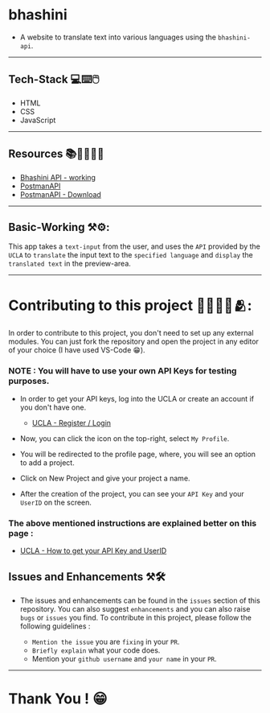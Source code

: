 # bhashini
- A website to translate text into various languages using the `bhashini-api`.


----

## Tech-Stack 💻⌨️🖱️
-   HTML
-   CSS
-   JavaScript

----

## Resources 📚📗📕📘📖
  - [Bhashini API - working](https://bhashini.gitbook.io/bhashini-apis/)
  - [PostmanAPI](https://www.postman.com/)
  - [PostmanAPI - Download](https://www.postman.com/downloads/)

----

## Basic-Working ⚒⚙:
  This app takes a `text-input` from the user, and uses the `API` provided by the `UCLA` to `translate` the input text to the `specified language` and `display` the `translated text` in the preview-area.

----

# Contributing to this project 💁💁‍♀️🤩🫂:
  In order to contribute to this project, you don't need to set up any external modules. You can just fork the repository and open the project in any editor of your choice (I have used VS-Code 😁).
  ### NOTE : You will have to use your own API Keys for testing purposes.
  - In order to get your API keys, log into the UCLA or create an account if you don't have one.
    - [UCLA - Register / Login](https://bhashini.gov.in/ulca/user/register)
  
  - Now, you can click the icon on the top-right, select `My Profile`.
  - You will be redirected to the profile page, where, you will see an option to add a project.
  - Click on New Project and give your project a name.
  - After the creation of the project, you can see your `API Key` and your `UserID` on the screen.
  
  ### The above mentioned instructions are explained better on this page :
  - [UCLA - How to get your API Key and UserID](https://bhashini.gitbook.io/bhashini-apis/pre-requisites-and-onboarding)

  ## Issues and Enhancements ⚒️🛠️
  - The issues and enhancements can be found in the `issues` section of this repository. You can also suggest `enhancements` and you can also raise `bugs` or `issues` you find.
    To contribute in this project, please follow the following guidelines :
    
      - `Mention the issue` you are `fixing` in your `PR`.
      - `Briefly explain` what your code does.
      - Mention your `github username` and `your name` in your `PR`.

-------------------

# Thank You ! 😁
